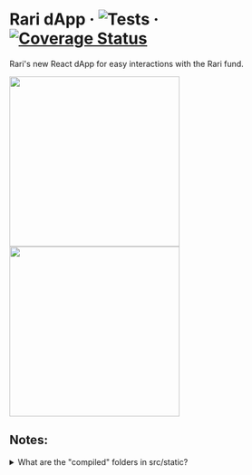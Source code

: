 # Rari dApp &middot; ![Tests](https://github.com/Rari-Capital/rari-dApp/workflows/Tests/badge.svg) &middot; [![Coverage Status](https://coveralls.io/repos/github/Rari-Capital/rari-dApp/badge.svg?branch=master)](https://coveralls.io/github/Rari-Capital/rari-dApp?branch=master)

Rari's new React dApp for easy interactions with the Rari fund.

<p float="left">
  <img src="https://i.imgur.com/9drql0H.png" width="300" />
  <img src="https://i.imgur.com/TQwLz8V.png" width="300" />

</p>

## Notes:

<details>
  <summary>What are the "compiled" folders in src/static?</summary>
  
- The `src/static/compiled` folder has misc. files that are auto generated like: [rari-tokens-generator](https://github.com/Rari-Capital/rari-tokens-generator)
- You can generate these files using `npm install`.
- These files are gitignored so do not worry about trying to commit them!
 </details>
